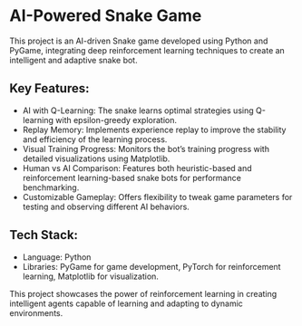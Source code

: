 # AI-Powered Snake Game
This project is an AI-driven Snake game developed using Python and PyGame, integrating deep reinforcement learning techniques to create an intelligent and adaptive snake bot.

## Key Features:
- AI with Q-Learning: The snake learns optimal strategies using Q-learning with epsilon-greedy exploration.
- Replay Memory: Implements experience replay to improve the stability and efficiency of the learning process.
- Visual Training Progress: Monitors the bot’s training progress with detailed visualizations using Matplotlib.
- Human vs AI Comparison: Features both heuristic-based and reinforcement learning-based snake bots for performance benchmarking.
- Customizable Gameplay: Offers flexibility to tweak game parameters for testing and observing different AI behaviors.

## Tech Stack:
- Language: Python
- Libraries: PyGame for game development, PyTorch for reinforcement learning, Matplotlib for visualization.

This project showcases the power of reinforcement learning in creating intelligent agents capable of learning and adapting to dynamic environments.
